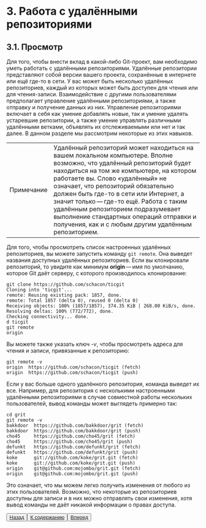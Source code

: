 # 3. Работа с удалёнными репозиториями

## 3.1. Просмотр

Для того, чтобы внести вклад в какой-либо Git-проект, вам необходимо уметь работать с удалёнными репозиториями. 
Удалённые репозитории представляют собой версии вашего проекта, сохранённые в интернете или ещё где-то в сети. У вас может быть несколько удалённых репозиториев, каждый из которых может быть доступен для чтения или для чтения-записи. Взаимодействие с другими пользователями предполагает управление удалёнными репозиториями, а также отправку и получение данных из них. 
Управление репозиториями включает в себя как умение добавлять новые, так и умение удалять устаревшие репозитории, а также умение управлять различными удалёнными ветками, объявлять их отслеживаемыми или нет и так далее. В данном разделе мы рассмотрим некоторые из этих навыков.
<table>
<tr>
<td>Примечание</td>
<td>Удалённый репозиторий может находиться на вашем локальном компьютере.
Вполне возможно, что удалённый репозиторий будет находиться на том же компьютере, на котором работаете вы. Слово «удалённый» не означает, что репозиторий обязательно должен быть где-то в сети или Интернет, а значит только — где-то ещё. Работа с таким удалённым репозиторием подразумевает выполнение стандартных операций отправки и получения, как и с любым другим удалённым репозиторием.</td>
</tr>
</table>

Для того, чтобы просмотреть список настроенных удалённых репозиториев, вы можете запустить команду <code>git remote</code>. Она выведет названия доступных удалённых репозиториев. Если вы клонировали репозиторий, то увидите как минимум **origin** — имя по умолчанию, которое Git даёт серверу, с которого производилось клонирование:

```
git clone https://github.com/schacon/ticgit
Cloning into 'ticgit'...
remote: Reusing existing pack: 1857, done.
remote: Total 1857 (delta 0), reused 0 (delta 0)
Receiving objects: 100% (1857/1857), 374.35 KiB | 268.00 KiB/s, done.
Resolving deltas: 100% (772/772), done.
Checking connectivity... done.
d ticgit
git remote
origin
```
Вы можете также указать ключ *-v*, чтобы просмотреть адреса для чтения и записи, привязанные к репозиторию:

```
git remote -v
origin	https://github.com/schacon/ticgit (fetch)
origin	https://github.com/schacon/ticgit (push)
```
Если у вас больше одного удалённого репозитория, команда выведет их все. Например, для репозитория с несколькими настроенными удалёнными репозиториями в случае совместной работы нескольких пользователей, вывод команды может выглядеть примерно так:

```
cd grit
git remote -v
bakkdoor  https://github.com/bakkdoor/grit (fetch)
bakkdoor  https://github.com/bakkdoor/grit (push)
cho45     https://github.com/cho45/grit (fetch)
cho45     https://github.com/cho45/grit (push)
defunkt   https://github.com/defunkt/grit (fetch)
defunkt   https://github.com/defunkt/grit (push)
koke      git://github.com/koke/grit.git (fetch)
koke      git://github.com/koke/grit.git (push)
origin    git@github.com:mojombo/grit.git (fetch)
origin    git@github.com:mojombo/grit.git (push)
```
Это означает, что мы можем легко получить изменения от любого из этих пользователей. Возможно, что некоторые из репозиториев доступны для записи и в них можно отправлять свои изменения, хотя вывод команды не даёт никакой информации о правах доступа.

<button>[Назад ](/2.4.md)</button><button>[К содержанию ](/readme.md)</button><button>[Вперед](/3.2.md)</button>
